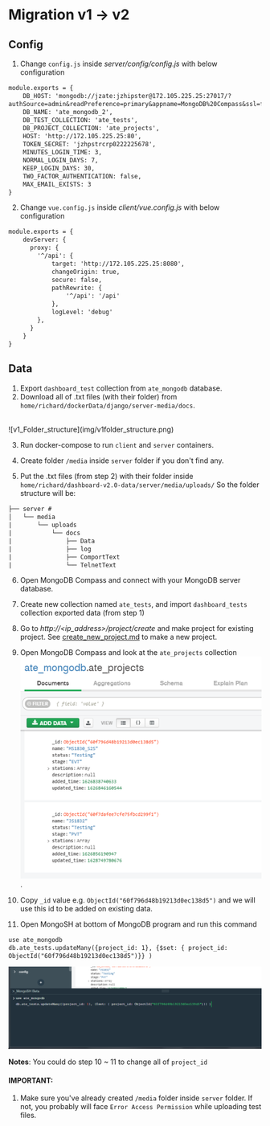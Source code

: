 # Migration v1 &#8594; v2

## Config
1. Change `config.js` inside _server/config/config.js_ with below configuration
```
module.exports = {
    DB_HOST: 'mongodb://jzate:jzhipster@172.105.225.25:27017/?authSource=admin&readPreference=primary&appname=MongoDB%20Compass&ssl=false',
    DB_NAME: 'ate_mongodb_2',
    DB_TEST_COLLECTION: 'ate_tests',
    DB_PROJECT_COLLECTION: 'ate_projects',
    HOST: 'http://172.105.225.25:80',
    TOKEN_SECRET: 'jzhpstrcrp0222225678',
    MINUTES_LOGIN_TIME: 3,
    NORMAL_LOGIN_DAYS: 7,
    KEEP_LOGIN_DAYS: 30,
    TWO_FACTOR_AUTHENTICATION: false,
    MAX_EMAIL_EXISTS: 3
}
```

2. Change `vue.config.js` inside _client/vue.config.js_ with below configuration
```
module.exports = {
    devServer: {
      proxy: {
        '^/api': {
            target: 'http://172.105.225.25:8080',
            changeOrigin: true,
            secure: false,
            pathRewrite: {
                '^/api': '/api'
            },
            logLevel: 'debug'
        },
      }
    }
}
```

## Data
1. Export `dashboard_test` collection from `ate_mongodb` database.
2. Download all of .txt files (with their folder) from `home/richard/dockerData/django/server-media/docs`.
<br>
![v1_Folder_structure](img/v1folder_structure.png)

3. Run docker-compose to run `client` and `server` containers.
4. Create folder `/media` inside `server` folder if you don't find any.

5. Put the .txt files (from step 2) with their folder inside `home/richard/dashboard-v2.0-data/server/media/uploads/`
So the folder structure will be:
```
├── server # 
│   └── media
|       └── uploads 
|           └── docs
|               ├── Data
|               ├── log
|               ├── ComportText
|               └── TelnetText
```

6. Open MongoDB Compass and connect with your MongoDB server database.

7. Create new collection named `ate_tests`, and import `dashboard_tests` collection exported data (from step 1)

8. Go to _http://<ip_address>/project/create_ and make project for existing project. See [create_new_project.md](./create_new_project.md) to make a new project.

9. Open MongoDB Compass and look at the `ate_projects` collection
![ate_projects](./img/ate_projects.png).

10. Copy `_id` value e.g. `ObjectId("60f796d48b19213d0ec138d5")` and we will use this id to be added on existing data.

11. Open MongoSH at bottom of MongoDB program
and run this command 

```
use ate_mongodb
db.ate_tests.updateMany({project_id: 1}, {$set: { project_id: ObjectId("60f796d48b19213d0ec138d5")}} )
```
![MongoSH update id command](./img/mongosh_update_id_command.png)

**Notes**: You could do step 10 ~ 11 to change all of `project_id`

#### IMPORTANT:
1. Make sure you've already created `/media` folder inside  `server` folder. If not, you probably will face `Error Access Permission` while uploading test files.

